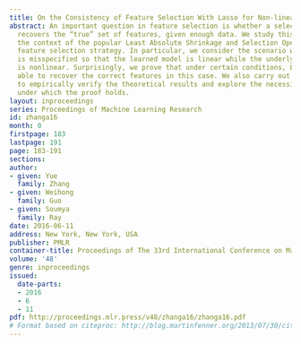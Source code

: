 ```yaml
---
title: On the Consistency of Feature Selection With Lasso for Non-linear Targets
abstract: An important question in feature selection is whether a selection strategy
  recovers the “true” set of features, given enough data. We study this question in
  the context of the popular Least Absolute Shrinkage and Selection Operator (Lasso)
  feature selection strategy. In particular, we consider the scenario when the model
  is misspecified so that the learned model is linear while the underlying real target
  is nonlinear. Surprisingly, we prove that under certain conditions, Lasso is still
  able to recover the correct features in this case. We also carry out numerical studies
  to empirically verify the theoretical results and explore the necessity of the conditions
  under which the proof holds.
layout: inproceedings
series: Proceedings of Machine Learning Research
id: zhanga16
month: 0
firstpage: 183
lastpage: 191
page: 183-191
sections: 
author:
- given: Yue
  family: Zhang
- given: Weihong
  family: Guo
- given: Soumya
  family: Ray
date: 2016-06-11
address: New York, New York, USA
publisher: PMLR
container-title: Proceedings of The 33rd International Conference on Machine Learning
volume: '48'
genre: inproceedings
issued:
  date-parts:
  - 2016
  - 6
  - 11
pdf: http://proceedings.mlr.press/v48/zhanga16/zhanga16.pdf
# Format based on citeproc: http://blog.martinfenner.org/2013/07/30/citeproc-yaml-for-bibliographies/
---
```

